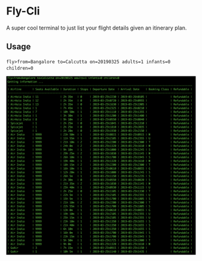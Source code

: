 # Fly-Cli
A super cool terminal to just list your flight details given an itinerary plan.


## Usage
`fly>from=Bangalore to=Calcutta on=20190325 adults=1 infants=0 children=0`

![alt text](https://github.com/devdil/Fly-Cli/blob/master/static/usage_screenshot.jpeg)


